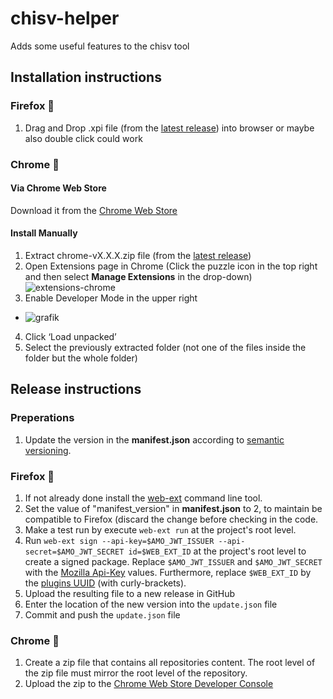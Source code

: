 # chisv-helper
Adds some useful features to the chisv tool

## Installation instructions
### Firefox 🦊
1. Drag and Drop .xpi file (from the [latest release](https://github.com/deichcode/chisv-helper/releases/latest)) into browser or maybe also double click could work

### Chrome 🐙
#### Via Chrome Web Store
Download it from the [Chrome Web Store](https://chrome.google.com/webstore/detail/chisv-helper/ihbafjoepnjdodohjcajljollcpmdabd?hl=en-US)

#### Install Manually
1. Extract chrome-vX.X.X.zip file (from the [latest release](https://github.com/deichcode/chisv-helper/releases/latest))
2. Open Extensions page in Chrome (Click the puzzle icon in the top right and then select **Manage Extensions** in the drop-down)
![extensions-chrome](https://user-images.githubusercontent.com/5639787/117260391-08366800-ae1d-11eb-9b9f-0b5602a2edc3.png)
3. Enable Developer Mode in the upper right
  * ![grafik](https://user-images.githubusercontent.com/5639787/117260720-5d727980-ae1d-11eb-95ba-7f417ee33a45.png)
4. Click ‘Load unpacked’
5. Select the previously extracted folder (not one of the files inside the folder but the whole folder)


## Release instructions
### Preperations
1. Update the version in the **manifest.json** according to [semantic versioning](https://semver.org).

### Firefox 🦊
1. If not already done install the [web-ext](https://extensionworkshop.com/documentation/develop/web-ext-command-reference/#web-ext-sign) command line tool.
2. Set the value of "manifest_version" in **manifest.json** to 2, to maintain be compatible to Firefox (discard the change before checking in the code.
3. Make a test run by execute `web-ext run` at the project's root level.
4. Run `web-ext sign --api-key=$AMO_JWT_ISSUER --api-secret=$AMO_JWT_SECRET id=$WEB_EXT_ID` at the project's root level to create a signed package. Replace `$AMO_JWT_ISSUER` and `$AMO_JWT_SECRET` with the [Mozilla Api-Key](https://addons.mozilla.org/en-US/developers/addon/api/key/) values. Furthermore, replace `$WEB_EXT_ID` by the [plugins UUID](https://addons.mozilla.org/en-US/developers/addons) (with curly-brackets).
5. Upload the resulting file to a new release in GitHub
6. Enter the location of the new version into the `update.json` file
7. Commit and push the `update.json` file

### Chrome 🐙
1. Create a zip file that contains all repositories content. The root level of the zip file must mirror the root level of the repository.
2. Upload the zip to the [Chrome Web Store Developer Console](https://chrome.google.com/u/1/webstore/devconsole)

